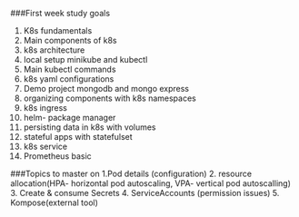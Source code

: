 ###First week study goals
1. K8s fundamentals
2. Main components of k8s
3. k8s architecture
4. local setup minikube and kubectl
5. Main kubectl commands
6. k8s yaml configurations
7. Demo project mongodb and mongo express
8. organizing components with k8s namespaces
9. k8s ingress
10. helm- package manager
11. persisting data in k8s with volumes
12. stateful apps with statefulset
13. k8s service
14. Prometheus basic

###Topics to master on
1.Pod details (configuration)
2. resource allocation(HPA- horizontal pod autoscaling, VPA- vertical pod autoscalling)
3. Create & consume Secrets
4. ServiceAccounts (permission issues)
5. Kompose(external tool)